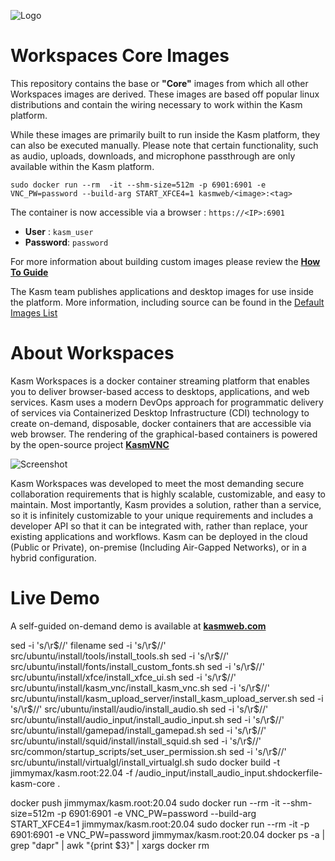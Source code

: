 ![Logo][logo]
# Workspaces Core Images
This repository contains the base or **"Core"** images from which all other Workspaces images are derived.
These images are based off popular linux distributions and contain the wiring necessary to work within the Kasm platform.

While these images are primarily built to run inside the Kasm platform, they can also be executed manually.  Please note that certain functionality, such as audio, uploads, downloads, and microphone passthrough are only available within the Kasm platform.

```
sudo docker run --rm  -it --shm-size=512m -p 6901:6901 -e VNC_PW=password --build-arg START_XFCE4=1 kasmweb/<image>:<tag>
```

The container is now accessible via a browser : `https://<IP>:6901`

 - **User** : `kasm_user`
 - **Password**: `password`


For more information about building custom images please review the  [**How To Guide**](https://kasmweb.com/docs/latest/how_to/building_images.html?utm_campaign=Github&utm_source=github)

The Kasm team publishes applications and desktop images for use inside the platform. More information, including source can be found in the [Default Images List](https://kasmweb.com/docs/latest/guide/custom_images.html?utm_campaign=Github&utm_source=github)

# About Workspaces
Kasm Workspaces is a docker container streaming platform that enables you to deliver browser-based access to desktops, applications, and web services. Kasm uses a modern DevOps approach for programmatic delivery of services via Containerized Desktop Infrastructure (CDI) technology to create on-demand, disposable, docker containers that are accessible via web browser. The rendering of the graphical-based containers is powered by the open-source project   [**KasmVNC**](https://github.com/kasmtech/KasmVNC?utm_campaign=Github&utm_source=github)

![Screenshot][Kasm_Workflow]

Kasm Workspaces was developed to meet the most demanding secure collaboration requirements that is highly scalable, customizable, and easy to maintain.  Most importantly, Kasm provides a solution, rather than a service, so it is infinitely customizable to your unique requirements and includes a developer API so that it can be integrated with, rather than replace, your existing applications and workflows. Kasm can be deployed in the cloud (Public or Private), on-premise (Including Air-Gapped Networks), or in a hybrid configuration.

# Live Demo
A self-guided on-demand demo is available at [**kasmweb.com**](https://www.kasmweb.com/demo.html?utm_campaign=Github&utm_source=github)


[logo]: https://cdn2.hubspot.net/hubfs/5856039/dockerhub/kasm_logo.png "Kasm Logo"
[Kasm_Workflow]: https://cdn2.hubspot.net/hubfs/5856039/dockerhub/kasm_workflow_960.gif "Kasm Workflow"

sed -i 's/\r$//' filename
sed -i 's/\r$//' src/ubuntu/install/tools/install_tools.sh
sed -i 's/\r$//' src/ubuntu/install/fonts/install_custom_fonts.sh
sed -i 's/\r$//' src/ubuntu/install/xfce/install_xfce_ui.sh
sed -i 's/\r$//' src/ubuntu/install/kasm_vnc/install_kasm_vnc.sh
sed -i 's/\r$//' src/ubuntu/install/kasm_upload_server/install_kasm_upload_server.sh
sed -i 's/\r$//' src/ubuntu/install/audio/install_audio.sh
sed -i 's/\r$//' src/ubuntu/install/audio_input/install_audio_input.sh
sed -i 's/\r$//' src/ubuntu/install/gamepad/install_gamepad.sh
sed -i 's/\r$//' src/ubuntu/install/squid/install/install_squid.sh
sed -i 's/\r$//' src/common/startup_scripts/set_user_permission.sh
sed -i 's/\r$//' src/ubuntu/install/virtualgl/install_virtualgl.sh
sudo docker build -t jimmymax/kasm.root:22.04 -f /audio_input/install_audio_input.shdockerfile-kasm-core .

docker push jimmymax/kasm.root:20.04
sudo docker run --rm  -it --shm-size=512m -p 6901:6901 -e VNC_PW=password --build-arg START_XFCE4=1 jimmymax/kasm.root:20.04
sudo docker run --rm  -it -p 6901:6901 -e VNC_PW=password jimmymax/kasm.root:20.04
docker ps -a | grep "dapr" | awk "{print $3}" | xargs docker rm
